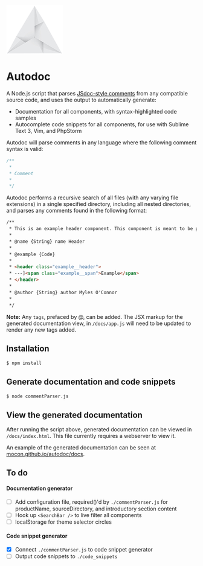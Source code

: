 [![Autodoc by @mocon](https://github.com/mocon/autodoc/blob/master/docs/logo.png)](https://dribbble.com/shots/2377274-Origami-Logo)
# Autodoc

A Node.js script that parses <a href="http://usejsdoc.org/tags-example.html" target="_blank">JSdoc-style comments</a> from any compatible source code, and uses the output to automatically generate:

* Documentation for all components, with syntax-highlighted code samples
* Autocomplete code snippets for all components, for use with Sublime Text 3, Vim, and PhpStorm

Autodoc will parse comments in any language where the following comment syntax is valid:

```js
/**
 *
 * Comment
 *
 */
```

Autodoc performs a recursive search of all files (with any varying file extensions) in a single specified directory, including all nested directories, and parses any comments found in the following format:

```html
/**
 * This is an example header component. This component is meant to be placed at the top of the page.
 *
 * @name {String} name Header
 *
 * @example {Code}
 *
 * <header class="example__header">
 * ---]<span class="example__span">Example</span>
 * </header>
 *
 * @author {String} author Myles O'Connor
 *
 */
```

__Note:__ Any `tags`, prefaced by @, can be added. The JSX markup for the generated documentation view, in `/docs/app.js` will need to be updated to render any new tags added.

## Installation

```
$ npm install
```

## Generate documentation and code snippets

```
$ node commentParser.js
```

## View the generated documentation

After running the script above, generated documentation can be viewed in `/docs/index.html`. This file currently requires a webserver to view it.

An example of the generated documentation can be seen at <a href="https://mocon.github.io/autodoc/docs/" target="_blank">mocon.github.io/autodoc/docs</a>.

## To do

#### Documentation generator

- [ ] Add configuration file, required()'d by `./commentParser.js` for productName, sourceDirectory, and introductory section content
- [ ] Hook up `<SearchBar />` to live filter all components
- [ ] localStorage for theme selector circles

#### Code snippet generator

- [x] Connect `./commentParser.js` to code snippet generator
- [ ] Output code snippets to `./code_snippets`
